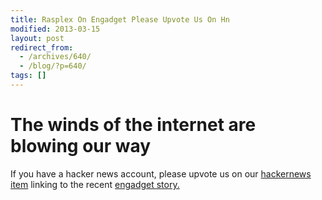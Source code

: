 ```yaml
---
title: Rasplex On Engadget Please Upvote Us On Hn
modified: 2013-03-15
layout: post
redirect_from:
  - /archives/640/
  - /blog/?p=640/
tags: []
---
```



The winds of the internet are blowing our way
=============================================

If you have a hacker news account, please upvote us on our [hackernews item](https://news.ycombinator.com/item?id=5382427) linking to the recent [engadget story.](http://www.engadget.com/2013/03/15/plex-client-project-for-raspberry-pi-gets-a-fresh-update-and-its/)  
